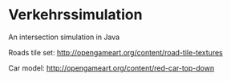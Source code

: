 # Verkehrssimulation
An intersection simulation in Java

Roads tile set: http://opengameart.org/content/road-tile-textures

Car model: http://opengameart.org/content/red-car-top-down
